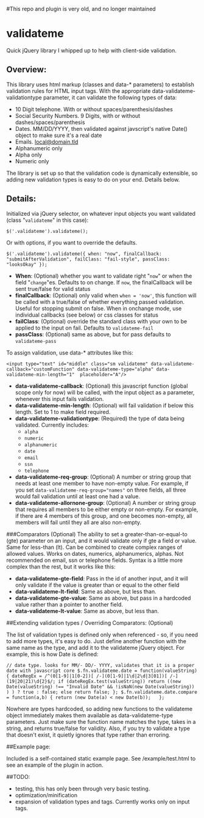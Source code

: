 #This repo and plugin is very old, and no longer maintained


# validateme

Quick jQuery library I whipped up to help with client-side validation.

## Overview:

This library uses html markup (classes and data-* parameters) to establish validation rules for HTML input tags. With the appropriate data-validateme-validationtype parameter, it can validate the following types of data:

- 10 Digit telephone. With or without spaces/parenthesis/dashes
- Social Security Numbers. 9 Digits, with or without dashes/spaces/parenthesis
- Dates. MM/DD/YYYY, then validated against javscript's native Date() object to make sure it's a real date
- Emails. local@domain.tld
- Alphanumeric only
- Alpha only
- Numeric only

The library is set up so that the validation code is dynamically extensible, so adding new validation types is easy to do on your end. Details below.

## Details:

Initialized via jQuery selector, on whatever input objects you want validated (class "`validateme`" in this case):

`$('.validateme').validateme();`

Or with options, if you want to override the defaults. 

`$('.validateme').validateme({
		when: "now",
		finalCallback: "submitAfterValidation",
		failClass: "fail-style",
		passClass: "looksOkay"
	});`
	
- **When**: (Optional) whether you want to validate right "`now`" or when the field "`change`"es. Defaults to on change. If `now`, the finalCallback will be sent true/false for valid status 
- **finalCallback**: (Optional)  only valid when `when = 'now'`, this function will be called with a true/false of whether everything passed validation. Useful for stopping submit on false. When in onchange mode, use individual callbacks (see below) or css classes for status
- **failClass**: (Optional) override the standard class with your own to be applied to the input on fail. Defaults to `validateme-fail`
- **passClass**: (Optional) same as above, but for pass defaults to `validateme-pass`

To assign validation, use data-* attributes like this:

`<input type="text" id="middle" class="sm validateme" data-validateme-callback="customFunction" data-validateme-type="alpha" data-validateme-min-length="1"  placeholder="A"/>`

- **data-validateme-callback**: (Optional) this javascript function (global scope only for now) will be called, with the input object as a parameter, whenever this input fails validation. 
- **data-validateme-min-length**: (Optional) will fail validation if below this length. Set to 1 to make field required.
- **data-validateme-validationtype**: (Required) the type of data being validated. Currently includes:
  - `alpha`
  - `numeric`
  - `alphanumeric`
  - `date`
  - `email`
  - `ssn`
  - `telephone`
- **data-validateme-req-group**: (Optional) A number or string group that needs at least one member to have non-empty value. For example, if you set `data-validateme-req-group="names"` on three fields, all three would fail validation until at least one had a value.
- **data-validateme-allornone-group**: (Optional) A number or string group that requires all members to be either empty or non-empty. For example, if there are 4 members of this group, and one becomes non-empty, all members will fail until they all are also non-empty.


###Comparators  (Optional)
The ability to set a greater-than-or-equal-to (gte) parameter on an input, and it would validate only if gte a field or value. Same for less-than (lt). Can be combined to create complex ranges of allowed values. Works on dates, numerics, alphanumerics, alphas. Not recommended on email, ssn or telephone fields. Syntax is a little more complex than the rest, but it works like this:
- **data-validateme-gte-field**: Pass in the id of another input, and it will only validate if the value is greater than or equal to the other field
- **data-validateme-lt-field**: Same as above, but less than.
- **data-validateme-gte-value**: Same as above, but pass in a hardcoded value rather than a pointer to another field.
- **data-validateme-lt-value**: Same as above, but less than. 
  
  
##Extending validation types / Overriding Comparators:  (Optional)

The list of validation types is defined only when referenced - so, if you need to add more types, it's easy to do. Just define another function with the same name as the type, and add it to the validateme jQuery object. For example, this is how Date is defined: 

`// date type. looks for MM/- DD/- YYYY, validates that it is a proper date with javascript core
	$.fn.validateme.date = function(valueString) {
	dateRegEx = /^(0[1-9]|1[0-2])[ /-](0[1-9]|1\d|2\d|3[01])[ /-](19|20|21)\d{2}$/;
		if (dateRegEx.test(valueString))
			return ((new Date(valueString) !== "Invalid Date" && !isNaN(new Date(valueString)) ) ) ? true : false;
		else return false;
	};
	$.fn.validateme.date.compare = function(a,b) {
		return (new Date(a) < new Date(b));  
	};`
	
Nowhere are types hardcoded, so adding new functions to the validateme object immediately makes them available as data-validateme-type parameters. Just make sure the function name matches the type, takes in a string, and returns true/false for validity. Also, if you try to validate a type that doesn't exist, it quietly ignores that type rather than erroring.

##Example page:

Included is a self-contained static example page.
See /example/test.html to see an example of the plugin in action.
  
##TODO: 
- testing, this has only been through very basic testing.
- optimization/minification
- expansion of validation types and tags. Currently works only on input tags.
  
